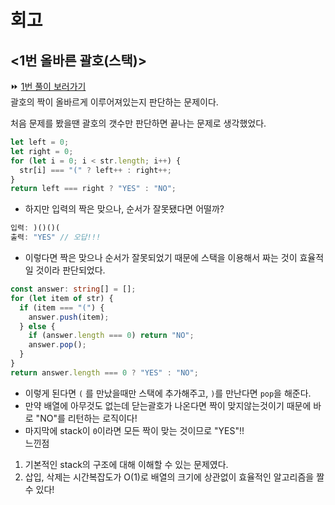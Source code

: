 # 회고

## <1번 올바른 괄호(스택)>

⏩ [1번 풀이 보러가기](https://github.com/Croossh/TS_CodingTest/blob/e32792b363c1b14af6b2525c417bc11c3e1c4482/Section06/01_%EC%98%AC%EB%B0%94%EB%A5%B8%EA%B4%84%ED%98%B8.ts)<br>
괄호의 짝이 올바르게 이루어져있는지 판단하는 문제이다.<br>

처음 문제를 봤을땐 괄호의 갯수만 판단하면 끝나는 문제로 생각했었다.

```typescript
let left = 0;
let right = 0;
for (let i = 0; i < str.length; i++) {
  str[i] === "(" ? left++ : right++;
}
return left === right ? "YES" : "NO";
```

- 하지만 입력의 짝은 맞으나, 순서가 잘못됐다면 어떨까?

```javascript
입력: )()()(
출력: "YES" // 오답!!!
```

- 이렇다면 짝은 맞으나 순서가 잘못되었기 때문에 스택을 이용해서 짜는 것이 효율적일 것이라 판단되었다.

```typescript
const answer: string[] = [];
for (let item of str) {
  if (item === "(") {
    answer.push(item);
  } else {
    if (answer.length === 0) return "NO";
    answer.pop();
  }
}
return answer.length === 0 ? "YES" : "NO";
```

- 이렇게 된다면 `(` 를 만났을때만 스택에 추가해주고, `)`를 만난다면 `pop`을 해준다.
- 만약 배열에 아무것도 없는데 닫는괄호가 나온다면 짝이 맞지않는것이기 때문에 바로 "NO"를 리턴하는 로직이다!
- 마지막에 stack이 `0`이라면 모든 짝이 맞는 것이므로 "YES"!!
  <br>
  느낀점<br>

1. 기본적인 stack의 구조에 대해 이해할 수 있는 문제였다.
2. 삽입, 삭제는 시간복잡도가 O(1)로 배열의 크기에 상관없이 효율적인 알고리즘을 짤 수 있다!
